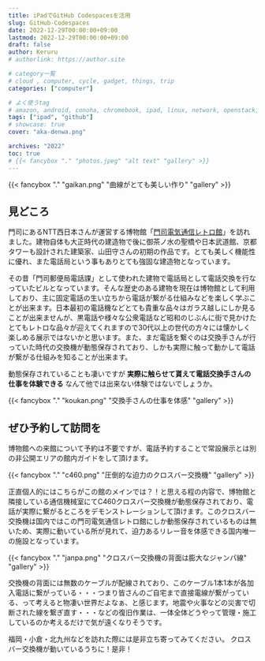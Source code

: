 ```yaml
---
title: iPadでGitHub Codespacesを活用
slug: GitHub-Codespaces
date: 2022-12-29T00:00:00+09:00
lastmod: 2022-12-29T00:00:00+09:00
draft: false
author: Keruru
# authorlink: https://author.site

# category一覧
# cloud , computer, cycle, gadget, things, trip
categories: ["computer"]

# よく使うtag
# amazon, android, conoha, chromebook, ipad, linux, network, openstack, 
tags: ["ipad", "github"]
# showcase: true
cover: "aka-denwa.png"

archives: "2022"
toc: true
# {{< fancybox "." "photos.jpeg" "alt text" "gallery" >}}
---
```


{{< fancybox "." "gaikan.png" "曲線がとても美しい作り" "gallery" >}}

## 見どころ
門司にあるNTT西日本さんが運営する博物館「[門司電気通信レトロ館](https://www.ntt-west.co.jp/kyushu/moji/)」を訪れました。建物自体も大正時代の建造物で後に御茶ノ水の聖橋や日本武道館、京都タワーも設計された建築家、山田守さんの初期の作品です。とても美しく機能性に優れ、また電話局という事もありとても強固な建造物となっています。

その昔「門司郵便局電話課」として使われた建物で電話局として電話交換を行なっていたビルとなっています。そんな歴史のある建物を現在は博物館として利用しており、主に固定電話の生い立ちから電話が繋がる仕組みなどを楽しく学ぶことが出来ます。日本最初の電話機などとても貴重な品々はガラス越しにしか見ることが出来ませんが、黒電話や様々な公衆電話など昭和のじぶんに街で見かけたとてもレトロな品々が迎えてくれますので30代以上の世代の方々には懐かしく楽しめる展示ではないかと思います。また、まだ電話を繋ぐのは交換手さんが行っていた時代の交換機が動態保存されており、しかも実際に触って動かして電話が繋がる仕組みを知ることが出来ます。

動態保存されていることも凄いですが **実際に触らせて貰えて電話交換手さんの仕事を体験できる** なんて他では出来ない体験ではないでしょうか。

{{< fancybox "." "koukan.png" "交換手さんの仕事を体感" "gallery" >}}

## ぜひ予約して訪問を
博物館への来館について予約は不要ですが、電話予約することで常設展示とは別の非公開エリアの館内ガイドをして頂けます。

{{< fancybox "." "c460.png" "圧倒的な迫力のクロスバー交換機" "gallery" >}}

正直個人的にはこちらがこの館のメインでは？！と思える程の内容で、博物館と隣接している通信機械室にてC460クロスバー交換機が動態保存されており、電話が実際に繋がるところをデモンストレーションして頂けます。このクロスバー交換機は国内ではこの門司電気通信レトロ館にしか動態保存されているものは無いため、実際に動いている所が見れて、迫力あるリレー音を体感できる国内唯一の施設となっています。

{{< fancybox "." "janpa.png" "クロスバー交換機の背面は膨大なジャンパ線" "gallery" >}}

交換機の背面には無数のケーブルが配線されており、このケーブル1本1本が各加入電話に繋がっている・・・つまり皆さんのご自宅まで直接電線が繋がっている、って考えると物凄い世界だよなぁ、と感じます。地震や火事などの災害で切断された線を繋ぎ直す・・・などの復旧作業は、一体全体どうやって管理・施工しているのか考えるだけで気が遠くなりそうです。

福岡・小倉・北九州などを訪れた際には是非立ち寄ってみてください。
クロスバー交換機が動いているうちに！是非！
